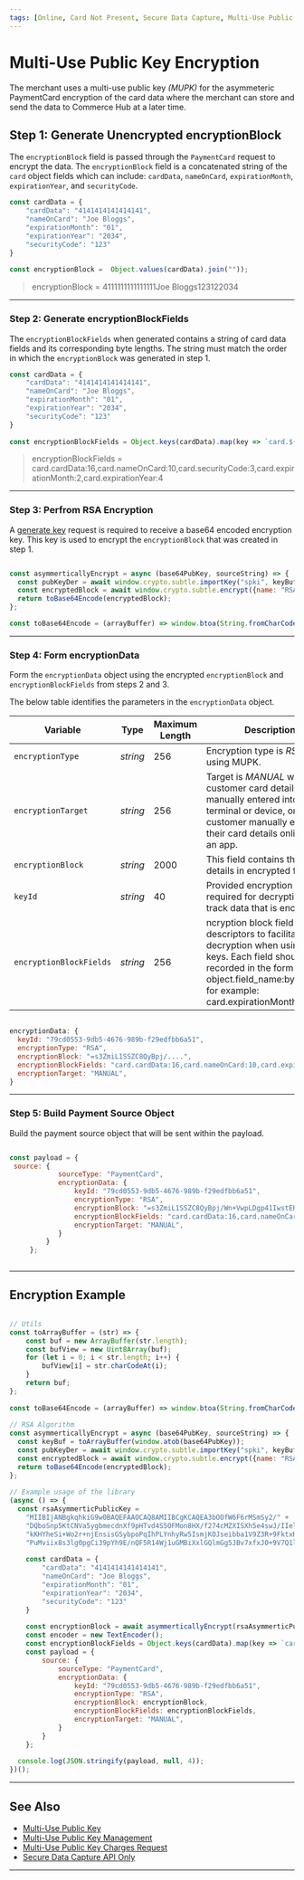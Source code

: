 ```yaml
---
tags: [Online, Card Not Present, Secure Data Capture, Multi-Use Public Key]
---
```


# Multi-Use Public Key Encryption

The merchant uses a multi-use public key _(MUPK)_ for the asymmeteric PaymentCard encryption of the card data where the merchant can store and send the data to Commerce Hub at a later time.   

## Step 1: Generate Unencrypted encryptionBlock


The `encryptionBlock` field is passed through the `PaymentCard` request to encrypt the data. The `encryptionBlock` field is a concatenated string of the `card` object fields which can include: `cardData`, `nameOnCard`, `expirationMonth`, `expirationYear`, and `securityCode`.

```javascript
const cardData = {
    "cardData": "4141414141414141",
    "nameOnCard": "Joe Bloggs",
    "expirationMonth": "01",
    "expirationYear": "2034",
    "securityCode": "123"
}
  
const encryptionBlock =  Object.values(cardData).join(""));

```

<!-- theme: example -->
> encryptionBlock = 4111111111111111Joe Bloggs123122034

--- 

### Step 2:  Generate encryptionBlockFields

The `encryptionBlockFields` when generated contains a string of card data fields and its corresponding byte lengths. The string must match the order in which the `encryptionBlock` was generated in step 1. 


```javascript
const cardData = {
    "cardData": "4141414141414141",
    "nameOnCard": "Joe Bloggs",
    "expirationMonth": "01",
    "expirationYear": "2034",
    "securityCode": "123"
}
  
const encryptionBlockFields = Object.keys(cardData).map(key => `card.${key}:${encoder.encode(cardData[key]).length}`).join(',');

```

<!-- theme: example -->
> encryptionBlockFields = card.cardData:16,card.nameOnCard:10,card.securityCode:3,card.expirationMonth:2,card.expirationYear:4

---

### Step 3: Perfrom RSA Encryption

A [generate key](?path=docs/Online-Mobile-Digital/Secure-Data-Capture/Multi-Use-Public-Key/Multi-Use-Public-Key-Management.md#generate-key) request is required  to receive a base64 encoded encryption key. This key is used to encrypt the `encryptionBlock` that was created in step 1.


```javascript

const asymmerticallyEncrypt = async (base64PubKey, sourceString) => {  const keyBuf = toArrayBuffer(window.atob(base64PubKey));
  const pubKeyDer = await window.crypto.subtle.importKey("spki", keyBuf, { name: "RSA-OAEP", hash: "SHA-256", }, true, ["encrypt"]);
  const encryptedBlock = await window.crypto.subtle.encrypt({name: "RSA-OAEP",}, pubKeyDer, new TextEncoder().encode(sourceString));
  return toBase64Encode(encryptedBlock);
};

const toBase64Encode = (arrayBuffer) => window.btoa(String.fromCharCode(...new Uint8Array(arrayBuffer)));

```

--- 


### Step 4: Form encryptionData

Form the `encryptionData` object using the encrypted `encryptionBlock` and `encryptionBlockFields` from steps 2 and 3.

The below table identifies the parameters in the `encryptionData` object.

| Variable | Type | Maximum Length | Description |
| -------- | ---- | ------- | -----------|
| `encryptionType` | *string* | 256 | Encryption type is *RSA* when using MUPK. |
| `encryptionTarget` | *string* | 256 | Target is *MANUAL* when a customer card details are manually entered into a terminal or device, or when a customer manually enters their card details online or in an app. |
| `encryptionBlock` | *string* | 2000 | This field contains the card details in encrypted form. |
| `keyId` | *string* | 40 | Provided encryption key required for decryption of track data that is encrypted. |
| `encryptionBlockFields` | *string* | 256 | ncryption block field descriptors to facilitate decryption when using public keys. Each field should be recorded in the form of the object.field_name:byte_count, for example: card.expirationMonth:2. |


```javascript

encryptionData: {
  keyId: "79cd0553-9db5-4676-989b-f29edfbb6a51",
  encryptionType: "RSA",
  encryptionBlock: "=s3ZmiL1SSZC8QyBpj/....",
  encryptionBlockFields: "card.cardData:16,card.nameOnCard:10,card.expirationMonth:2,card.expirationYear:4,card.securityCode:3",
  encryptionTarget: "MANUAL",
}

```

--- 

### Step 5: Build Payment Source Object

Build the payment source object that will be sent within the payload.

```javascript

const payload = {       
 source: {
            sourceType: "PaymentCard",
            encryptionData: {
                keyId: "79cd0553-9db5-4676-989b-f29edfbb6a51",
                encryptionType: "RSA",
                encryptionBlock: "=s3ZmiL1SSZC8QyBpj/Wn+VwpLDgp41IwstEHQS8u4EQJ....",
                encryptionBlockFields: "card.cardData:16,card.nameOnCard:10,card.expirationMonth:2,card.expirationYear:4,card.securityCode:3",,
                encryptionTarget: "MANUAL",
            }
         }
     };
     
```

---

## Encryption Example

```javascript

// Utils
const toArrayBuffer = (str) => {
    const buf = new ArrayBuffer(str.length);
    const bufView = new Uint8Array(buf);
    for (let i = 0; i < str.length; i++) {
        bufView[i] = str.charCodeAt(i);
    }
    return buf;
};
  
const toBase64Encode = (arrayBuffer) => window.btoa(String.fromCharCode(...new Uint8Array(arrayBuffer)));
  
// RSA Algorithm
const asymmerticallyEncrypt = async (base64PubKey, sourceString) => {
  const keyBuf = toArrayBuffer(window.atob(base64PubKey));
  const pubKeyDer = await window.crypto.subtle.importKey("spki", keyBuf, { name: "RSA-OAEP", hash: "SHA-256", }, true, ["encrypt"]);
  const encryptedBlock = await window.crypto.subtle.encrypt({name: "RSA-OAEP",}, pubKeyDer, new TextEncoder().encode(sourceString));
  return toBase64Encode(encryptedBlock);
};
  
// Example usage of the library
(async () => {  
  const rsaAsymmerticPublicKey =
    "MIIBIjANBgkqhkiG9w0BAQEFAAOCAQ8AMIIBCgKCAQEA3bOOfW6F6rMSmSy2/" +
    "DQboSnp5KtCNVa5ygbmecdnXf9pHTvd4S5OFMon8HX/f274cMZXISXh5e4swJ/IIelCszxMjOmH1UzbihgoMPen+9sh+Nc9qNJ0MJ+ZSTGiY4EvtUdiamYa" +
    "kKHYheSi+Wo2r+njEnsisGSybpoPqIhPLYnhyRw5IsmjKOJseibba1V9Z3R+9FktxHamYjCaOYTq58zPg4z2Txt9iuu9sOL1EXsRuNFvw6YadPHrBaDYIK/" +
    "PuMviix8s3lg0pgCi39pYh9E/nQF5R14Wj1uGMBiXxlGQlmGg5JBv7xfxJ0+9V7Q1lIaSbeX7+jwIqyIpTuyPdQIDAQAB";
  
    const cardData = {
        "cardData": "4141414141414141",
        "nameOnCard": "Joe Bloggs",
        "expirationMonth": "01",
        "expirationYear": "2034",
        "securityCode": "123"
    }
      
    const encryptionBlock = await asymmerticallyEncrypt(rsaAsymmerticPublicKey, Object.values(cardData).join(""));
    const encoder = new TextEncoder();
    const encryptionBlockFields = Object.keys(cardData).map(key => `card.${key}:${encoder.encode(cardData[key]).length}`).join(',');
    const payload = {
        source: {
            sourceType: "PaymentCard",
            encryptionData: {
                keyId: "79cd0553-9db5-4676-989b-f29edfbb6a51",
                encryptionType: "RSA",
                encryptionBlock: encryptionBlock,
                encryptionBlockFields: encryptionBlockFields,
                encryptionTarget: "MANUAL",
            }
        }
    };
  
  console.log(JSON.stringify(payload, null, 4));
})();

```

---

## See Also

- [Multi-Use Public Key](?path=docs/Online-Mobile-Digital/Secure-Data-Capture/Multi-Use-Public-Key/Multi-Use-Public-Key.md)
- [Multi-Use Public Key Management](?path=docs/Online-Mobile-Digital/Secure-Data-Capture/Multi-Use-Public-Key/Multi-Use-Public-Key-Management.md)
- [Multi-Use Public Key Charges Request](?path=docs/Online-Mobile-Digital/Secure-Data-Capture/Multi-Use-Public-Key/Multi-Use-Public-Key-Request.md)
- [Secure Data Capture API Only](?path=docs/Online-Mobile-Digital/Secure-Data-Capture/API/API-Only.md)

---
